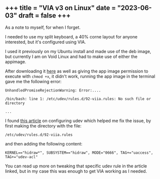 +++
title = "VIA v3 on Linux"
date = "2023-06-03"
draft = false
+++
---
As a note to myself, for when I forget.

I needed to use my split keyboard, a 40% corne layout for anyone interested, but it's configured using VIA.

I used it previously on my Ubuntu install and made use of the deb image, but currently I am on Void Linux and had to make use of either the appimage.

After downloading it <a href="https://github.com/the-via/releases/releases" target="_blank">here</a> as well as giving the app image permission to execute with ``chmod +x``, it didn't work, running the app image in the terminal gave me the following error:

```
UnhandledPromiseRejectionWarning: Error:....

/bin/bash: line 1: /etc/udev/rules.d/92-viia.rules: No such file or directory

...
```

I found <a href="https://get.vial.today/manual/linux-udev.html" target="_blank" >this article</a> on configuring udev which helped me fix the issue, by first making the directory with the file:

```
/etc/udev/rules.d/92-viia.rules
```
and then adding the following content:

```
KERNEL=="hidraw*", SUBSYSTEM=="hidraw", MODE="0666", TAG+="uaccess", TAG+="udev-acl"
```

You can read up more on tweaking that specific udev rule in the article linked, but in my case this was enough to get VIA working as I needed.
